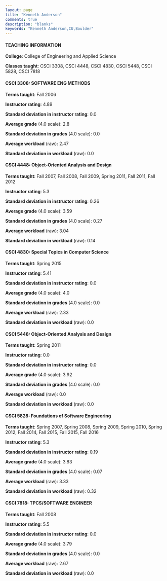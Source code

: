 ```yaml
---
layout: page
title: "Kenneth Anderson" 
comments: true
description: "blanks"
keywords: "Kenneth Anderson,CU,Boulder"
---
```

<head>
<script src="https://ajax.googleapis.com/ajax/libs/jquery/2.1.3/jquery.min.js"></script>
<script src="https://dl.dropboxusercontent.com/s/pc42nxpaw1ea4o9/highcharts.js?dl=0"></script>
<!-- <script src="../assets/js/highcharts.js"></script> -->
<style type="text/css">@font-face {
	font-family: "Bebas Neue";
	src: url(https://www.filehosting.org/file/details/544349/BebasNeue Regular.otf) format("opentype");
	}
	h1.Bebas { 
		font-family: "Bebas Neue", Verdana, Tahoma;
	}
</style>
</head>
	   
#### TEACHING INFORMATION

**College**: College of Engineering and Applied Science

**Classes taught**: CSCI 3308, CSCI 4448, CSCI 4830, CSCI 5448, CSCI 5828, CSCI 7818

#### CSCI 3308: SOFTWARE ENG METHODS

**Terms taught**: Fall 2006

**Instructor rating**: 4.89

**Standard deviation in instructor rating**: 0.0

**Average grade** (4.0 scale): 2.8

**Standard deviation in grades** (4.0 scale): 0.0

**Average workload** (raw): 2.47

**Standard deviation in workload** (raw): 0.0

#### CSCI 4448: Object-Oriented Analysis and Design

**Terms taught**: Fall 2007, Fall 2008, Fall 2009, Spring 2011, Fall 2011, Fall 2012

**Instructor rating**: 5.3

**Standard deviation in instructor rating**: 0.26

**Average grade** (4.0 scale): 3.59

**Standard deviation in grades** (4.0 scale): 0.27

**Average workload** (raw): 3.04

**Standard deviation in workload** (raw): 0.14

#### CSCI 4830: Special Topics in Computer Science

**Terms taught**: Spring 2015

**Instructor rating**: 5.41

**Standard deviation in instructor rating**: 0.0

**Average grade** (4.0 scale): 4.0

**Standard deviation in grades** (4.0 scale): 0.0

**Average workload** (raw): 2.33

**Standard deviation in workload** (raw): 0.0

#### CSCI 5448: Object-Oriented Analysis and Design

**Terms taught**: Spring 2011

**Instructor rating**: 0.0

**Standard deviation in instructor rating**: 0.0

**Average grade** (4.0 scale): 3.92

**Standard deviation in grades** (4.0 scale): 0.0

**Average workload** (raw): 0.0

**Standard deviation in workload** (raw): 0.0

#### CSCI 5828: Foundations of Software Engineering

**Terms taught**: Spring 2007, Spring 2008, Spring 2009, Spring 2010, Spring 2012, Fall 2014, Fall 2015, Fall 2015, Fall 2016

**Instructor rating**: 5.3

**Standard deviation in instructor rating**: 0.19

**Average grade** (4.0 scale): 3.83

**Standard deviation in grades** (4.0 scale): 0.07

**Average workload** (raw): 3.33

**Standard deviation in workload** (raw): 0.32

#### CSCI 7818: TPCS/SOFTWARE ENGINEER

**Terms taught**: Fall 2008

**Instructor rating**: 5.5

**Standard deviation in instructor rating**: 0.0

**Average grade** (4.0 scale): 3.79

**Standard deviation in grades** (4.0 scale): 0.0

**Average workload** (raw): 2.67

**Standard deviation in workload** (raw): 0.0

